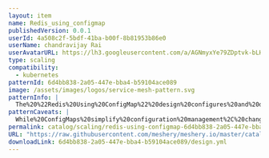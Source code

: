 ```yaml
---
layout: item
name: Redis_using_configmap
publishedVersion: 0.0.1
userId: 4a508c2f-5bdf-41ba-b00f-8b81953b86e0
userName: chandravijay Rai
userAvatarURL: https://lh3.googleusercontent.com/a/AGNmyxYe79ZDptvk-bLHVH3JPa8Uj88asr6r_aT405fsbw=s96-c
type: scaling
compatibility:
  - kubernetes
patternId: 6d4bb838-2a05-447e-bba4-b59104ace089
image: /assets/images/logos/service-mesh-pattern.svg
patternInfo: |
  The%20%22Redis%20Using%20ConfigMap%22%20design%20configures%20and%20deploys%20a%20Redis%20instance%20on%20Kubernetes%20using%20ConfigMaps%20to%20manage%20configuration%20settings.%20This%20design%20leverages%20Kubernetes%20ConfigMaps%20to%20store%20and%20inject%20Redis%20configuration%20files%2C%20allowing%20for%20dynamic%20and%20centralized%20management%20of%20configuration%20parameters%20without%20altering%20the%20Redis%20container%20image.%20By%20decoupling%20the%20configuration%20from%20the%20application%2C%20it%20facilitates%20easier%20updates%20and%20management%20of%20Redis%20settings%2C%20improving%20maintainability%20and%20operational%20efficiency.%20This%20approach%20is%20ideal%20for%20scenarios%20where%20configuration%20flexibility%20and%20quick%20adjustments%20are%20crucial%2C%20such%20as%20in%20development%2C%20testing%2C%20and%20production%20environments.
patternCaveats: |
  While%20ConfigMaps%20simplify%20configuration%20management%2C%20changes%20to%20the%20ConfigMap%20require%20a%20pod%20restart%20to%20take%20effect.%20Ensure%20that%20updates%20are%20carefully%20planned%20to%20avoid%20unintended%20downtime.%0A
permalink: catalog/scaling/redis-using-configmap-6d4bb838-2a05-447e-bba4-b59104ace089.html
URL: "https://raw.githubusercontent.com/meshery/meshery.io/master/catalog/6d4bb838-2a05-447e-bba4-b59104ace089/0.0.1/design.yml"
downloadLink: 6d4bb838-2a05-447e-bba4-b59104ace089/design.yml
---
```

